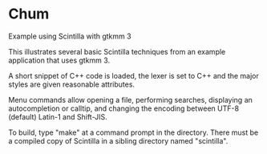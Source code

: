 # Chum
Example using Scintilla with gtkmm 3

This illustrates several basic Scintilla techniques from an
example application that uses gtkmm 3.

A short snippet of C++ code is loaded, the lexer is set to
C++ and the major styles are given reasonable
attributes.

Menu commands allow opening a file, performing searches,
displaying an autocompletion or calltip, and changing the
encoding between UTF-8 (default) Latin-1 and Shift-JIS.

To build, type "make" at a command prompt in the directory.
There must be a compiled copy of Scintilla in a sibling
directory named "scintilla".

